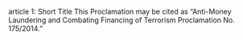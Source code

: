 article 1: Short Title
This Proclamation may be cited as “Anti-Money Laundering and Combating Financing of Terrorism Proclamation No. 175&#x2F;2014.”
<ul>
</ul>